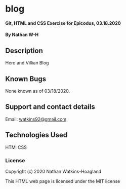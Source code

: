 # blog

#### Git, HTML and CSS Exercise for Epicodus, 03.18.2020

#### By Nathan W-H

## Description

Hero and Villian Blog

## Known Bugs

None known as of 03/18/2020.

## Support and contact details

Email: watkins92@gmail.com

## Technologies Used

HTMl
CSS

### License

Copyright (c) 2020 Nathan Watkins-Hoagland

This HTML web page is licensed under the MIT license
